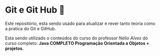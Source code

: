# Git e Git Hub :school_satchel:

Este repositório, esta sendo usado para atualizar e rever tanto teoria como a pratica do Git e GitHub.

Esta sendo utilizado o conteúdos do curso do professor *Nélio Alves*  do curso completo: **Java COMPLETO Programação Orientada a Objetos + projetos.**
